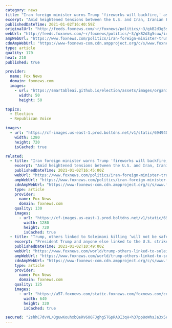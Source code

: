 ```yaml
---
category: news
title: "Iran foreign minister warns Trump 'fireworks will backfire,' as tensions escalate"
excerpt: "Amid heightened tensions between the U.S. and Iran, Iranian Foreign Minister Javad Zarif on Saturday warned President Trump that any \"fireworks would backfire.\""
publishedDateTime: 2021-01-02T16:40:59Z
originalUrl: "http://feeds.foxnews.com/~r/foxnews/politics/~3/gkB2d3g5suw/iran-foreign-minister-trump-fireworks-tensions"
webUrl: "http://feeds.foxnews.com/~r/foxnews/politics/~3/gkB2d3g5suw/iran-foreign-minister-trump-fireworks-tensions"
ampWebUrl: "https://www.foxnews.com/politics/iran-foreign-minister-trump-fireworks-tensions.amp"
cdnAmpWebUrl: "https://www-foxnews-com.cdn.ampproject.org/c/s/www.foxnews.com/politics/iran-foreign-minister-trump-fireworks-tensions.amp"
type: article
quality: 170
heat: 210
published: true

provider:
  name: Fox News
  domain: foxnews.com
  images:
    - url: "https://smartableai.github.io/election/assets/images/organizations/foxnews.com-50x50.jpg"
      width: 50
      height: 50

topics:
  - Election
  - Republican Voice

images:
  - url: "https://cf-images.us-east-1.prod.boltdns.net/v1/static/694940094001/da8e2e81-5d8e-4402-af75-20071631d3d5/a53734ae-089b-4aba-b13a-78de4459ea84/1280x720/match/image.jpg"
    width: 1280
    height: 720
    isCached: true

related:
  - title: "Iran foreign minister warns Trump 'fireworks will backfire,' as tensions escalate"
    excerpt: "Amid heightened tensions between the U.S. and Iran, Iranian Foreign Minister Javad Zarif on Saturday warned President Trump that any \"fireworks would backfire.\""
    publishedDateTime: 2021-01-02T16:45:00Z
    webUrl: "https://www.foxnews.com/politics/iran-foreign-minister-trump-fireworks-tensions"
    ampWebUrl: "https://www.foxnews.com/politics/iran-foreign-minister-trump-fireworks-tensions.amp"
    cdnAmpWebUrl: "https://www-foxnews-com.cdn.ampproject.org/c/s/www.foxnews.com/politics/iran-foreign-minister-trump-fireworks-tensions.amp"
    type: article
    provider:
      name: Fox News
      domain: foxnews.com
    quality: 130
    images:
      - url: "https://cf-images.us-east-1.prod.boltdns.net/v1/static/694940094001/da8e2e81-5d8e-4402-af75-20071631d3d5/a53734ae-089b-4aba-b13a-78de4459ea84/1280x720/match/image.jpg"
        width: 1280
        height: 720
        isCached: true
  - title: "Trump, others linked to Soleimani killing ‘will not be safe on Earth,’ Iran official warns"
    excerpt: "President Trump and anyone else linked to the U.S. strike one year ago that killed a notorious Iranian general \"will not be safe on Earth,\" a top official in Tehran warned Friday, according to a report."
    publishedDateTime: 2021-01-02T10:49:00Z
    webUrl: "https://www.foxnews.com/world/trump-others-linked-to-soleimani-killing-will-not-be-safe-on-earth-iran-official-warns"
    ampWebUrl: "https://www.foxnews.com/world/trump-others-linked-to-soleimani-killing-will-not-be-safe-on-earth-iran-official-warns.amp"
    cdnAmpWebUrl: "https://www-foxnews-com.cdn.ampproject.org/c/s/www.foxnews.com/world/trump-others-linked-to-soleimani-killing-will-not-be-safe-on-earth-iran-official-warns.amp"
    type: article
    provider:
      name: Fox News
      domain: foxnews.com
    quality: 125
    images:
      - url: "https://a57.foxnews.com/static.foxnews.com/foxnews.com/content/uploads/2021/01/640/320/Iran2.jpg?ve=1&tl=1"
        width: 640
        height: 320
        isCached: true

secured: "2shhC7dvVL/QguwKouhxbQeRV606FJghg5TGpRA0I3qH+h37pp8oWhsJa3x5ezoh0jqGP9MeFgKszZb2cj4P6ZIuVyKty02fAN2hl4K4hTZTzXXWU3giPr0pjDwSpZorN1FYpHmvcpYkl96sxqHqeq7Oj4Zvy/Wrgo1doWL0q5170ewA270aBdlsrjZKRjHQViHbxpEeMLw7z9QTj4u1XO6DAATK3k4nCgrMWX6BfQqvIzjc7hzNbeOD6mHJuAJoT5wLnHv5a2Kvpsd6/bTVK9bPkTH9vn3nF2pJP06Z+hkO+NQFHdsww5ZqeNi4DIFFIHnw+LN+xKtaw7cZXDz/pDkR97H9Am7/9ibkfxmKJuM=;NI0GY/XmDCiX4NblDdDR4w=="
---
```


